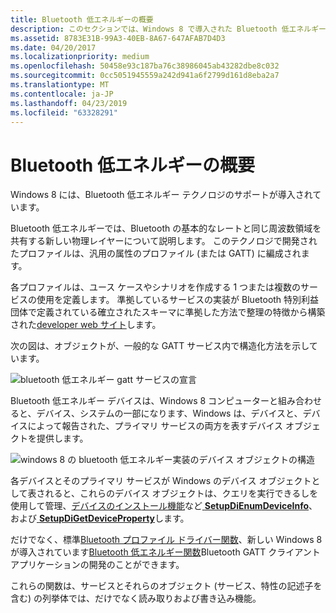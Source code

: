 ```yaml
---
title: Bluetooth 低エネルギーの概要
description: このセクションでは、Windows 8 で導入された Bluetooth 低エネルギーの概要を示します
ms.assetid: 8783E31B-99A3-40EB-8A67-647AFAB7D4D3
ms.date: 04/20/2017
ms.localizationpriority: medium
ms.openlocfilehash: 50458e93c187ba76c38986045ab43282dbe8c032
ms.sourcegitcommit: 0cc5051945559a242d941a6f2799d161d8eba2a7
ms.translationtype: MT
ms.contentlocale: ja-JP
ms.lasthandoff: 04/23/2019
ms.locfileid: "63328291"
---
```

# <a name="bluetooth-low-energy-overview"></a>Bluetooth 低エネルギーの概要


Windows 8 には、Bluetooth 低エネルギー テクノロジのサポートが導入されています。

Bluetooth 低エネルギーでは、Bluetooth の基本的なレートと同じ周波数領域を共有する新しい物理レイヤーについて説明します。 このテクノロジで開発されたプロファイルは、汎用の属性のプロファイル (または GATT) に編成されます。

各プロファイルは、ユース ケースやシナリオを作成する 1 つまたは複数のサービスの使用を定義します。 準拠しているサービスの実装が Bluetooth 特別利益団体で定義されている確立されたスキーマに準拠した方法で整理の特徴から構築された[developer web サイト](http://developer.bluetooth.org/gatt/services/Pages/ServicesHome.aspx)します。

次の図は、オブジェクトが、一般的な GATT サービス内で構造化方法を示しています。

![bluetooth 低エネルギー gatt サービスの宣言](images/bthleservicedeclaration.png)

Bluetooth 低エネルギー デバイスは、Windows 8 コンピューターと組み合わせると、デバイス、システムの一部になります、Windows は、デバイスと、デバイスによって報告された、プライマリ サービスの両方を表すデバイス オブジェクトを提供します。

![windows 8 の bluetooth 低エネルギー実装のデバイス オブジェクトの構造](images/bthlewin8supt.png)

各デバイスとそのプライマリ サービスが Windows のデバイス オブジェクトとして表されると、これらのデバイス オブジェクトは、クエリを実行できるしを使用して管理、[デバイスのインストール機能](https://msdn.microsoft.com/library/windows/hardware/ff549791)など[ **SetupDiEnumDeviceInfo**](https://msdn.microsoft.com/library/windows/hardware/ff551010)、および[ **SetupDiGetDeviceProperty**](https://msdn.microsoft.com/library/windows/hardware/ff551963)します。

だけでなく、標準[Bluetooth プロファイル ドライバー関数](https://msdn.microsoft.com/library/windows/hardware/hh450828)、新しい Windows 8 が導入されています[Bluetooth 低エネルギー関数](https://msdn.microsoft.com/library/windows/hardware/hh450825)Bluetooth GATT クライアント アプリケーションの開発のことができます。

これらの関数は、サービスとそれらのオブジェクト (サービス、特性の記述子を含む) の列挙体では、だけでなく読み取りおよび書き込み機能。

 

 





